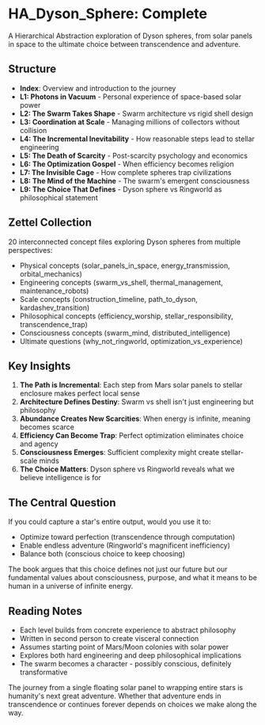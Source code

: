 # HA_Dyson_Sphere: Complete

A Hierarchical Abstraction exploration of Dyson spheres, from solar panels in space to the ultimate choice between transcendence and adventure.

## Structure

- **Index**: Overview and introduction to the journey
- **L1: Photons in Vacuum** - Personal experience of space-based solar power
- **L2: The Swarm Takes Shape** - Swarm architecture vs rigid shell design
- **L3: Coordination at Scale** - Managing millions of collectors without collision
- **L4: The Incremental Inevitability** - How reasonable steps lead to stellar engineering
- **L5: The Death of Scarcity** - Post-scarcity psychology and economics
- **L6: The Optimization Gospel** - When efficiency becomes religion
- **L7: The Invisible Cage** - How complete spheres trap civilizations
- **L8: The Mind of the Machine** - The swarm's emergent consciousness
- **L9: The Choice That Defines** - Dyson sphere vs Ringworld as philosophical statement

## Zettel Collection

20 interconnected concept files exploring Dyson spheres from multiple perspectives:
- Physical concepts (solar_panels_in_space, energy_transmission, orbital_mechanics)
- Engineering concepts (swarm_vs_shell, thermal_management, maintenance_robots)
- Scale concepts (construction_timeline, path_to_dyson, kardashev_transition)
- Philosophical concepts (efficiency_worship, stellar_responsibility, transcendence_trap)
- Consciousness concepts (swarm_mind, distributed_intelligence)
- Ultimate questions (why_not_ringworld, optimization_vs_experience)

## Key Insights

1. **The Path is Incremental**: Each step from Mars solar panels to stellar enclosure makes perfect local sense
2. **Architecture Defines Destiny**: Swarm vs shell isn't just engineering but philosophy
3. **Abundance Creates New Scarcities**: When energy is infinite, meaning becomes scarce
4. **Efficiency Can Become Trap**: Perfect optimization eliminates choice and agency
5. **Consciousness Emerges**: Sufficient complexity might create stellar-scale minds
6. **The Choice Matters**: Dyson sphere vs Ringworld reveals what we believe intelligence is for

## The Central Question

If you could capture a star's entire output, would you use it to:
- Optimize toward perfection (transcendence through computation)
- Enable endless adventure (Ringworld's magnificent inefficiency)
- Balance both (conscious choice to keep choosing)

The book argues that this choice defines not just our future but our fundamental values about consciousness, purpose, and what it means to be human in a universe of infinite energy.

## Reading Notes

- Each level builds from concrete experience to abstract philosophy
- Written in second person to create visceral connection
- Assumes starting point of Mars/Moon colonies with solar power
- Explores both hard engineering and deep philosophical implications
- The swarm becomes a character - possibly conscious, definitely transformative

The journey from a single floating solar panel to wrapping entire stars is humanity's next great adventure. Whether that adventure ends in transcendence or continues forever depends on choices we make along the way.